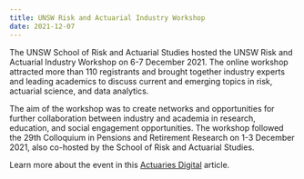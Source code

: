 ```yaml
---
title: UNSW Risk and Actuarial Industry Workshop
date: 2021-12-07
---
```


The UNSW School of Risk and Actuarial Studies hosted the UNSW Risk and Actuarial Industry Workshop on 6-7 December 2021. The online workshop attracted more than 110 registrants and brought together industry experts and leading academics to discuss current and emerging topics in risk, actuarial science, and data analytics.

The aim of the workshop was to create networks and opportunities for further collaboration between industry and academia in research, education, and social engagement opportunities. The workshop followed the 29th Colloquium in Pensions and Retirement Research on 1-3 December 2021, also co-hosted by the School of Risk and Actuarial Studies.

Learn more about the event in this [Actuaries Digital](https://www.actuaries.digital/2022/01/13/insights-from-the-unsw-risk-and-actuarial-industry-workshop/) article.
